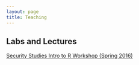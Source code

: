 ```yaml
---
layout: page
title: Teaching
---
```


## Labs and Lectures

[Security Studies Intro to R Workshop (Spring 2016)](http://cbesaw.github.io/r-workshop/home.html)
